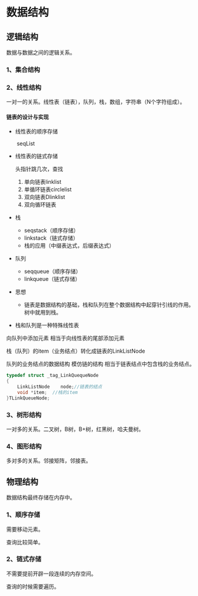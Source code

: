 # 数据结构

## 逻辑结构

数据与数据之间的逻辑关系。

### 1、集合结构

### 2、线性结构

一对一的关系。线性表（链表），队列，栈，数组，字符串（N个字符组成）。

#### 链表的设计与实现

- 线性表的顺序存储 

  ​	seqList

- 线性表的链式存储 

  头指针跳几次，查找

  1. 单向链表linklist
  2. 单循环链表circlelist
  3. 双向链表Dlinklist
  3. 双向循环链表

- 栈

  - seqstack（顺序存储）
  - linkstack（链式存储）
  - 栈的应用（中缀表达式，后缀表达式）

- 队列

  - seqqueue（顺序存储）
  - linkqueue（链式存储）

- 思想

  - 链表是数据结构的基础，栈和队列在整个数据结构中起穿针引线的作用。树中就用到栈。
    
- 栈和队列是一种特殊线性表

向队列中添加元素 相当于向线性表的尾部添加元素

栈（队列）的item（业务结点）转化成链表的LinkListNode

队列的业务结点的数据结构   模仿链的结构 
相当于链表结点中包含栈的业务结点。

```c++
typedef struct _tag_LinkQuequeNode
{
    LinkListNode    node;//链表的结点
    void *item;  //栈的item
}TLinkQueueNode;
```

### 3、树形结构

一对多的关系。二叉树，B树，B+树，红黑树，哈夫曼树。

### 4、图形结构

多对多的关系。邻接矩阵，邻接表。

## 物理结构

数据结构最终存储在内存中。

### 1、顺序存储

需要移动元素。

查询比较简单。

### 2、链式存储

不需要提前开辟一段连续的内存空间。

查询的时候需要遍历。